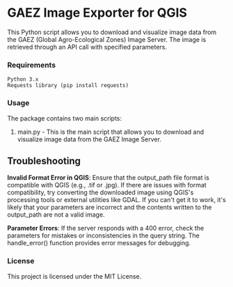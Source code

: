 # GAEZ Image Exporter for QGIS

This Python script allows you to download and visualize image data from the GAEZ (Global Agro-Ecological Zones) Image Server. The image is retrieved through an API call with specified parameters.

### Requirements

    Python 3.x
    Requests library (pip install requests)

### Usage
The package contains two main scripts:

1. main.py - This is the main script that allows you to download and visualize image data from the GAEZ Image Server.

## Troubleshooting

**Invalid Format Error in QGIS**: Ensure that the output_path file format is compatible with QGIS (e.g., .tif or .jpg). If there are issues with format compatibility, try converting the downloaded image using QGIS's processing tools or external utilities like GDAL. If you can't get it to work, it's likely that your parameters are incorrect and the contents written to the output_path are not a valid image.

**Parameter Errors**: If the server responds with a 400 error, check the parameters for mistakes or inconsistencies in the query string. The handle_error() function provides error messages for debugging.

### License

This project is licensed under the MIT License.